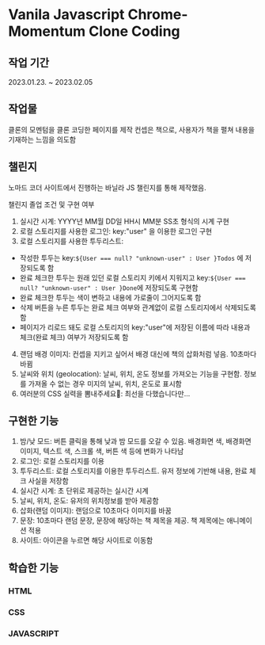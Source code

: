 # Vanila Javascript Chrome-Momentum Clone Coding

## 작업 기간
2023.01.23. ~ 2023.02.05

## 작업물
클론의 모멘텀을 클론 코딩한 페이지를 제작
컨셉은 책으로, 사용자가 책을 펼쳐 내용을 기재하는 느낌을 의도함

## 챌린지
노마드 코더 사이트에서 진행하는 바닐라 JS 챌린지를 통해 제작했음.

챌린지 졸업 조건 및 구현 여부
 1. 실시간 시계: 
  YYYY년 MM월 DD일 HH시 MM분 SS초 형식의 시계 구현
 2. 로컬 스토리지를 사용한 로그인:
  key:"user" 을 이용한 로그인 구현
 3. 로컬 스토리지를 사용한 투두리스트: 
  - 작성한 투두는 key:`${User === null? "unknown-user" : User }Todos` 에 저장되도록 함
  - 완료 체크한 투두는 원래 있던 로컬 스토리지 키에서 지워지고 key:`${User === null? "unknown-user" : User }Done`에 저장되도록 구현함
  - 완료 체크한 투두는 색이 변하고 내용에 가로줄이 그어지도록 함
  - 삭제 버튼을 누른 투두는 완료 체크 여부와 관계없이 로컬 스토리지에서 삭제되도록 함
  - 페이지가 리로드 돼도 로컬 스토리지의 key:"user"에 저장된 이름에 따라 내용과 체크(완료 체크) 여부가 저장되도록 함
 4. 랜덤 배경 이미지: 
  컨셉을 지키고 싶어서 배경 대신에 책의 삽화처럼 넣음. 10초마다 바뀜
 5. 날씨와 위치 (geolocation): 
  날씨, 위치, 온도 정보를 가져오는 기능을 구현함. 정보를 가져올 수 없는 경우 미지의 날씨, 위치, 온도로 표시함
 6. 여러분의 CSS 실력을 뽐내주세요💖:
  최선을 다했습니다만...
 
## 구현한 기능
1. 밤/낮 모드: 버튼 클릭을 통해 낮과 밤 모드를 오갈 수 있음. 배경화면 색, 배경화면 이미지, 텍스트 색, 스크롤 색, 버튼 색 등에 변화가 나타남
2. 로그인: 로컬 스토리지를 이용
3. 투두리스트: 로컬 스토리지를 이용한 투두리스트. 유저 정보에 기반해 내용, 완료 체크 사실을 저장함
4. 실시간 시계: 초 단위로 제공하는 실시간 시계
5. 날씨, 위치, 온도: 유저의 위치정보를 받아 제공함
6. 삽화(랜덤 이미지): 랜덤으로 10초마다 이미지를 바꿈
7. 문장: 10초마다 랜덤 문장, 문장에 해당하는 책 제목을 제공. 책 제목에는 애니메이션 적용
8. 사이트: 아이콘을 누르면 해당 사이트로 이동함

## 학습한 기능
### HTML
### CSS
### JAVASCRIPT
